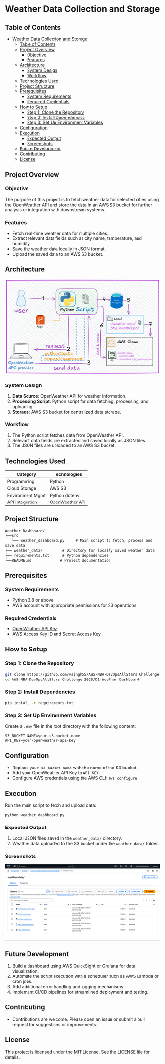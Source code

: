 # Weather Data Collection and Storage

## Table of Contents
- [Weather Data Collection and Storage](#weather-data-collection-and-storage)
  - [Table of Contents](#table-of-contents)
  - [Project Overview](#project-overview)
    - [Objective](#objective)
    - [Features](#features)
  - [Architecture](#architecture)
    - [System Design](#system-design)
    - [Workflow](#workflow)
  - [Technologies Used](#technologies-used)
  - [Project Structure](#project-structure)
  - [Prerequisites](#prerequisites)
    - [System Requirements](#system-requirements)
    - [Required Credentials](#required-credentials)
  - [How to Setup](#how-to-setup)
    - [Step 1: Clone the Repository](#step-1-clone-the-repository)
    - [Step 2: Install Dependencies](#step-2-install-dependencies)
    - [Step 3: Set Up Environment Variables](#step-3-set-up-environment-variables)
  - [Configuration](#configuration)
  - [Execution](#execution)
    - [Expected Output](#expected-output)
    - [Screenshots](#screenshots)
  - [Future Development](#future-development)
  - [Contributing](#contributing)
  - [License](#license)

## Project Overview

### Objective
The purpose of this project is to fetch weather data for selected cities using the OpenWeather API and store the data in an AWS S3 bucket for further analysis or integration with downstream systems.

### Features
- Fetch real-time weather data for multiple cities.
- Extract relevant data fields such as city name, temperature, and humidity.
- Save the weather data locally in JSON format.
- Upload the saved data to an AWS S3 bucket.

## Architecture
![architechturedia](/Assests/D1-Weather%20Dashboard/1.architechture.png)
### System Design
1. **Data Source**: OpenWeather API for weather information.
2. **Processing Script**: Python script for data fetching, processing, and uploading.
3. **Storage**: AWS S3 bucket for centralized data storage.

### Workflow
1. The Python script fetches data from OpenWeather API.
2. Relevant data fields are extracted and saved locally as JSON files.
3. The JSON files are uploaded to an AWS S3 bucket.

## Technologies Used
| Category        | Technologies              |
|-----------------|---------------------------|
| Programming     | Python                    |
| Cloud Storage   | AWS S3                    |
| Environment Mgmt| Python dotenv             |
| API Integration | OpenWeather API           |

## Project Structure
```
Weather Dashboard/
├──src
   └── weather_dashboard.py     # Main script to fetch, process and save data
├── weather_data/         # Directory for locally saved weather data
├── requirements.txt      # Python dependencies
└──README.md             # Project documentation
```

## Prerequisites

### System Requirements
- Python 3.8 or above
- AWS account with appropriate permissions for S3 operations

### Required Credentials
- [OpenWeather API Key](https://openweathermap.org/api)
- AWS Access Key ID and Secret Access Key

## How to Setup

### Step 1: Clone the Repository
```bash
git clone https://github.com/vsingh55/AWS-NBA-DevOpsAllStars-Challenge-2025.git
cd AWS-NBA-DevOpsAllStars-Challenge-2025/D1-Weather-Dashboard
```

### Step 2: Install Dependencies
```bash
pip install -r requirements.txt
```

### Step 3: Set Up Environment Variables
Create a `.env` file in the root directory with the following content:
```env
S3_BUCKET_NAME=your-s3-bucket-name
API_KEY=your-openweather-api-key
```

## Configuration
- Replace `your-s3-bucket-name` with the name of the S3 bucket.
- Add your OpenWeather API Key to `API_KEY`.
- Configure AWS credentials using the AWS CLI:
  ``` aws configure ```

## Execution
Run the main script to fetch and upload data:
```bash
python weather_dashboard.py
```

### Expected Output
1. Local JSON files saved in the `weather_data/` directory.
2. Weather data uploaded to the S3 bucket under the `weather_data/` folder.

### Screenshots
![alt text](/Assests/D1-Weather%20Dashboard/1.uploadedDataS3.png)

## Future Development
1. Build a dashboard using AWS QuickSight or Grafana for data visualization.
2. Automate the script execution with a scheduler such as AWS Lambda or cron jobs.
3. Add additional error handling and logging mechanisms.
4. Implement CI/CD pipelines for streamlined deployment and testing.

## Contributing
- Contributions are welcome. Please open an issue or submit a pull request for suggestions or improvements.

## License
This project is licensed under the MIT License. See the LICENSE file for details.

